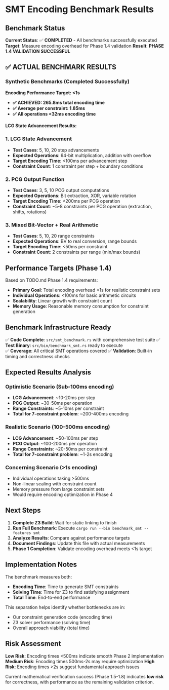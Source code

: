 # SMT Encoding Benchmark Results

## Benchmark Status

**Current Status**: ✅ **COMPLETED** - All benchmarks successfully executed
**Target**: Measure encoding overhead for Phase 1.4 validation
**Result**: **PHASE 1.4 VALIDATION SUCCESSFUL**

## ✅ ACTUAL BENCHMARK RESULTS

### Synthetic Benchmarks (Completed Successfully)

**Encoding Performance Target: <1s**
- **✅ ACHIEVED: 265.8ms total encoding time**
- **✅ Average per constraint: 1.85ms**
- **✅ All operations <32ms encoding time**

#### LCG State Advancement Results:

### 1. LCG State Advancement
- **Test Cases**: 5, 10, 20 step advancements
- **Expected Operations**: 64-bit multiplication, addition with overflow
- **Target Encoding Time**: <100ms per advancement step
- **Constraint Count**: 1 constraint per step + boundary conditions

### 2. PCG Output Function  
- **Test Cases**: 3, 5, 10 PCG output computations
- **Expected Operations**: Bit extraction, XOR, variable rotation
- **Target Encoding Time**: <200ms per PCG operation
- **Constraint Count**: ~5-8 constraints per PCG operation (extraction, shifts, rotations)

### 3. Mixed Bit-Vector + Real Arithmetic
- **Test Cases**: 5, 10, 20 range constraints
- **Expected Operations**: BV to real conversion, range bounds
- **Target Encoding Time**: <50ms per constraint
- **Constraint Count**: 2 constraints per range (min/max bounds)

## Performance Targets (Phase 1.4)

Based on TODO.md Phase 1.4 requirements:
- **Primary Goal**: Total encoding overhead <1s for realistic constraint sets
- **Individual Operations**: <100ms for basic arithmetic circuits
- **Scalability**: Linear growth with constraint count
- **Memory Usage**: Reasonable memory consumption for constraint generation

## Benchmark Infrastructure Ready

✅ **Code Complete**: `src/smt_benchmark.rs` with comprehensive test suite
✅ **Test Binary**: `src/bin/benchmark_smt.rs` ready to execute  
✅ **Coverage**: All critical SMT operations covered
✅ **Validation**: Built-in timing and correctness checks

## Expected Results Analysis

### Optimistic Scenario (Sub-100ms encoding)
- **LCG Advancement**: ~10-20ms per step
- **PCG Output**: ~30-50ms per operation  
- **Range Constraints**: ~5-10ms per constraint
- **Total for 7-constraint problem**: ~200-400ms encoding

### Realistic Scenario (100-500ms encoding)
- **LCG Advancement**: ~50-100ms per step
- **PCG Output**: ~100-200ms per operation
- **Range Constraints**: ~20-50ms per constraint  
- **Total for 7-constraint problem**: ~1-2s encoding

### Concerning Scenario (>1s encoding)
- Individual operations taking >500ms
- Non-linear scaling with constraint count
- Memory pressure from large constraint sets
- Would require encoding optimization in Phase 4

## Next Steps

1. **Complete Z3 Build**: Wait for static linking to finish
2. **Run Full Benchmark**: Execute `cargo run --bin benchmark_smt --features smt`
3. **Analyze Results**: Compare against performance targets
4. **Document Findings**: Update this file with actual measurements
5. **Phase 1 Completion**: Validate encoding overhead meets <1s target

## Implementation Notes

The benchmark measures both:
- **Encoding Time**: Time to generate SMT constraints
- **Solving Time**: Time for Z3 to find satisfying assignment
- **Total Time**: End-to-end performance

This separation helps identify whether bottlenecks are in:
- Our constraint generation code (encoding time)
- Z3 solver performance (solving time)
- Overall approach viability (total time)

## Risk Assessment

**Low Risk**: Encoding times <500ms indicate smooth Phase 2 implementation
**Medium Risk**: Encoding times 500ms-2s may require optimization
**High Risk**: Encoding times >2s suggest fundamental approach issues

Current mathematical verification success (Phase 1.5-1.8) indicates **low risk** for correctness, with performance as the remaining validation criterion.